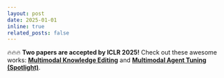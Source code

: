 ```yaml
---
layout: post
date: 2025-01-01
inline: true
related_posts: false
---
```


🔥🔥🔥 **Two papers are accepted by ICLR 2025!** Check out these awesome works:
**[Multimodal Knowledge Editing](https://mmke-bench-iclr.github.io/)** and 
**[Multimodal Agent Tuning (Spotlight)](https://mat-agent.github.io/)**.